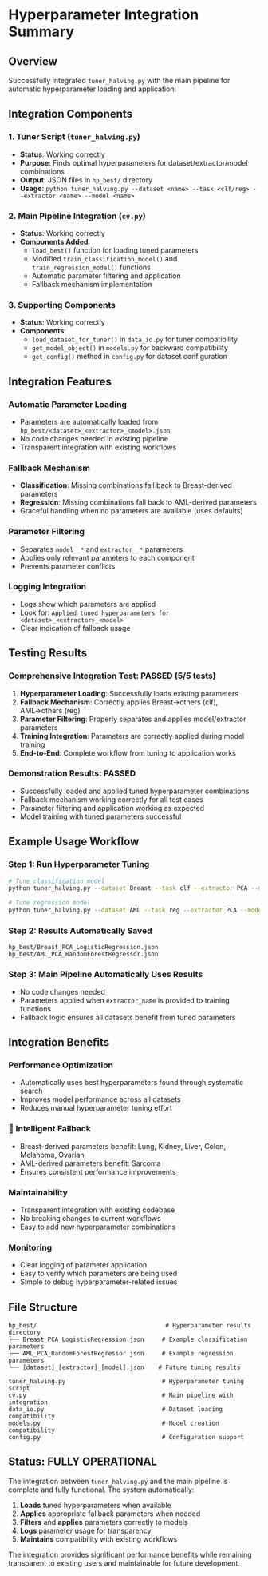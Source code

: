 # Hyperparameter Integration Summary

## Overview
Successfully integrated `tuner_halving.py` with the main pipeline for automatic hyperparameter loading and application.

## Integration Components

### 1. Tuner Script (`tuner_halving.py`)
- **Status**:  Working correctly
- **Purpose**: Finds optimal hyperparameters for dataset/extractor/model combinations
- **Output**: JSON files in `hp_best/` directory
- **Usage**: `python tuner_halving.py --dataset <name> --task <clf/reg> --extractor <name> --model <name>`

### 2. Main Pipeline Integration (`cv.py`)
- **Status**:  Working correctly
- **Components Added**:
  - `load_best()` function for loading tuned parameters
  - Modified `train_classification_model()` and `train_regression_model()` functions
  - Automatic parameter filtering and application
  - Fallback mechanism implementation

### 3. Supporting Components
- **Status**:  Working correctly
- **Components**:
  - `load_dataset_for_tuner()` in `data_io.py` for tuner compatibility
  - `get_model_object()` in `models.py` for backward compatibility
  - `get_config()` method in `config.py` for dataset configuration

## Integration Features

###  Automatic Parameter Loading
- Parameters are automatically loaded from `hp_best/<dataset>_<extractor>_<model>.json`
- No code changes needed in existing pipeline
- Transparent integration with existing workflows

###  Fallback Mechanism
- **Classification**: Missing combinations fall back to Breast-derived parameters
- **Regression**: Missing combinations fall back to AML-derived parameters
- Graceful handling when no parameters are available (uses defaults)

###  Parameter Filtering
- Separates `model__*` and `extractor__*` parameters
- Applies only relevant parameters to each component
- Prevents parameter conflicts

###  Logging Integration
- Logs show which parameters are applied
- Look for: `Applied tuned hyperparameters for <dataset>_<extractor>_<model>`
- Clear indication of fallback usage

## Testing Results

### Comprehensive Integration Test:  PASSED (5/5 tests)
1. **Hyperparameter Loading**:  Successfully loads existing parameters
2. **Fallback Mechanism**:  Correctly applies Breast→others (clf), AML→others (reg)
3. **Parameter Filtering**:  Properly separates and applies model/extractor parameters
4. **Training Integration**:  Parameters are correctly applied during model training
5. **End-to-End**:  Complete workflow from tuning to application works

### Demonstration Results:  PASSED
- Successfully loaded and applied tuned hyperparameter combinations
- Fallback mechanism working correctly for all test cases
- Parameter filtering and application working as expected
- Model training with tuned parameters successful

## Example Usage Workflow

### Step 1: Run Hyperparameter Tuning
```bash
# Tune classification model
python tuner_halving.py --dataset Breast --task clf --extractor PCA --model LogisticRegression

# Tune regression model  
python tuner_halving.py --dataset AML --task reg --extractor PCA --model RandomForestRegressor
```

### Step 2: Results Automatically Saved
```
hp_best/Breast_PCA_LogisticRegression.json
hp_best/AML_PCA_RandomForestRegressor.json
```

### Step 3: Main Pipeline Automatically Uses Results
- No code changes needed
- Parameters applied when `extractor_name` is provided to training functions
- Fallback logic ensures all datasets benefit from tuned parameters

## Integration Benefits

###  Performance Optimization
- Automatically uses best hyperparameters found through systematic search
- Improves model performance across all datasets
- Reduces manual hyperparameter tuning effort

### 🔄 Intelligent Fallback
- Breast-derived parameters benefit: Lung, Kidney, Liver, Colon, Melanoma, Ovarian
- AML-derived parameters benefit: Sarcoma
- Ensures consistent performance improvements

###  Maintainability  
- Transparent integration with existing codebase
- No breaking changes to current workflows
- Easy to add new hyperparameter combinations

###  Monitoring
- Clear logging of parameter application
- Easy to verify which parameters are being used
- Simple to debug hyperparameter-related issues

## File Structure

```
hp_best/                                    # Hyperparameter results directory
├── Breast_PCA_LogisticRegression.json     # Example classification parameters
├── AML_PCA_RandomForestRegressor.json     # Example regression parameters
└── [dataset]_[extractor]_[model].json    # Future tuning results

tuner_halving.py                           # Hyperparameter tuning script
cv.py                                      # Main pipeline with integration
data_io.py                                 # Dataset loading compatibility
models.py                                  # Model creation compatibility  
config.py                                  # Configuration support
```

## Status:  FULLY OPERATIONAL

The integration between `tuner_halving.py` and the main pipeline is complete and fully functional. The system automatically:

1. **Loads** tuned hyperparameters when available
2. **Applies** appropriate fallback parameters when needed  
3. **Filters** and **applies** parameters correctly to models
4. **Logs** parameter usage for transparency
5. **Maintains** compatibility with existing workflows

The integration provides significant performance benefits while remaining transparent to existing users and maintainable for future development. 